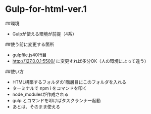# Gulp-for-html-ver.1

##環境
- Gulpが使える環境が前提（4系）

##使う前に変更する箇所
- gulpfile.js40行目
- http://127.0.0.1:5500/   に変更すれば多分OK（人の環境によって違う）

##使い方
- HTML構築するフォルダの1階層目にこのフォルダを入れる
- ターミナルで npm i をコマンドを叩く
- node_modulesが作成される
- gulp とコマンドを叩けばタスクランナー起動
- あとは、そのまま使える
